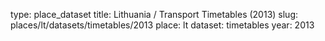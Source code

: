 type: place_dataset
title: Lithuania / Transport Timetables (2013)
slug: places/lt/datasets/timetables/2013
place: lt
dataset: timetables
year: 2013
